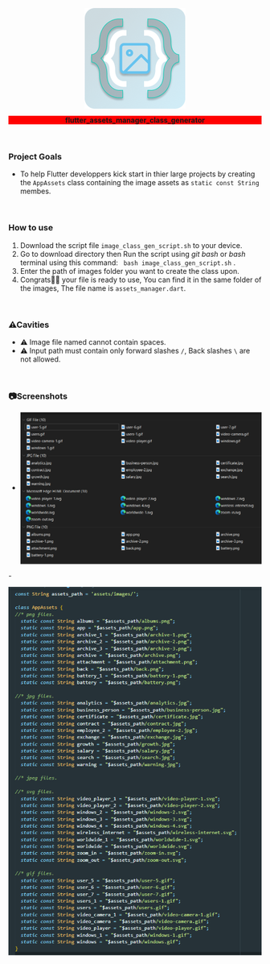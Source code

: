 <p align="center">
  <img align="center" width="200" height="200" src="https://github.com/mohammedsalem97/flutter_assets_manager_class_generator/blob/master/logo.png">
</p>
<p align="center" style="background-color:red">
  <b>flutter_assets_manager_class_generator</b>
</p>
  


<p><br></p>

### Project Goals

- To help Flutter developpers kick start in thier large projects by creating the `AppAssets` class containing the image assets as `static const String` membes.


<p><br></p>

### How to use

1. Download the script file `image_class_gen_script.sh` to your device.
2. Go to  download directory then Run the script using *git bash* or *bash* terminal using this command: 
 ` 
  bash image_class_gen_script.sh
  ` .
3. Enter the path of images folder you want to create the class upon.
4. Congrats🎉🎊 your file is ready to use, You can find it in the same folder of the images, The file name is `assets_manager.dart`.


<p><br></p>

### ⚠Cavities 

- ⚠ Image file named cannot contain spaces.
- ⚠ Input path must contain only forward slashes `/`, Back slashes `\` are not allowed.


<p><br></p>

### 📷Screenshots

- <p align="center">
  <img align="center"  src="https://github.com/mohammedsalem97/flutter_assets_manager_class_generator/blob/master/assets.png">
</p>
- <p align="center">
  <img align="center"  src="https://github.com/mohammedsalem97/flutter_assets_manager_class_generator/blob/master/output.png">
</p>





